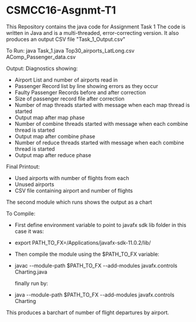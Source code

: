 # CSMCC16-Asgnmt-T1
This Repository contains the java code for Assignment Task 1
The code is written in Java and is a multi-threaded, error-correcting version.
It also produces an output CSV file "Task_1_Output.csv" 

To Run:
java Task_1.java Top30_airports_LatLong.csv AComp_Passenger_data.csv

Output:
Diagnostics showing:
- Airport List and number of airports read in
- Passenger Record list by line showing errors as they occur
- Faulty Passenger Records before and after correction
- Size of passenger record file after correction
- Number of map threads started with message when each map thread is started
- Output map after map phase
- Number of combine threads started with message when each combine thread is started
- Output map after combine phase
- Number of reduce threads started with message when each combine thread is started
- Output map after reduce phase

Final Printout:
- Used airports with number of flights from each
- Unused airports
- CSV file containing airport and number of flights

The second module which runs shows the output as a chart

To Compile:
 - First define environment variable to point to javafx sdk lib folder
   in this case it was:
 - export PATH_TO_FX=/Applications/javafx-sdk-11.0.2/lib/
 
 - Then compile the module using the $PATH_TO_FX variable:
  
 - javac --module-path $PATH_TO_FX --add-modules javafx.controls Charting.java
  
   finally run by:
 
 - java --module-path $PATH_TO_FX --add-modules javafx.controls Charting

 This produces a barchart of number of flight departures by airport.

